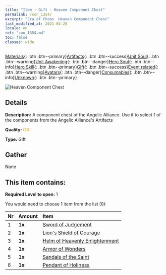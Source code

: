 ```yaml
---
title: "Item - Gift - Heaven Component Chest"
permalink: /con_1354/
excerpt: "Era of Chaos  Heaven Component Chest"
last_modified_at: 2021-04-25
locale: en
ref: "con_1354.md"
toc: false
classes: wide
---
```

 [Materials](/Items/){: .btn .btn--primary}[Artifacts](/Items/Artifacts/){: .btn .btn--success}[Unit Soul](/Items/UnitSoul/){: .btn .btn--warning}[Unit Awakening](/Items/UnitAwakening/){: .btn .btn--danger}[Hero Soul](/Items/HeroSoul/){: .btn .btn--info}[Hero Skill](/Items/HeroSkill/){: .btn .btn--primary}[Gift](/Items/Gift/){: .btn .btn--success}[Event related](/Items/Events/){: .btn .btn--warning}[Avatars](/Items/Avatars/){: .btn .btn--danger}[Consumables](/Items/Consumables/){: .btn .btn--info}[Unknown](/Items/Unknown/){: .btn .btn--primary}

 ![Heaven Component Chest](/images/t/i_906031.png)

## Details
 **Description:** A component chest of the Angelic Alliance. Use it to select 1 of the components from the Angelic Alliance's Artifacts

 **Quality:** <span style="color: #FF8C00">OK</span>

 **Type:** Gift

## Gather

  None

## This item contains:

 **Required Level to open:** 1

 You would need to choose 1 item from the list (0):

  | Nr | Amount |     Item    |
  |:---|:-------|:------------|
  | 1 |  **1x** | [Sword of Judgement](/Items/art_150/) |  | 
  | 2 |  **1x** | [Lion's Shield of Courage](/Items/art_151/) |  | 
  | 3 |  **1x** | [Helm of Heavenly Enlightenment](/Items/art_152/) |  | 
  | 4 |  **1x** | [Armor of Wonders](/Items/art_153/) |  | 
  | 5 |  **1x** | [Sandals of the Saint](/Items/art_154/) |  | 
  | 6 |  **1x** | [Pendant of Holiness](/Items/art_155/) |  | 
